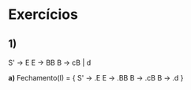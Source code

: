 # Exercícios

## 1)
  S' -> E
  E  -> BB
  B  -> cB | d

**a)** 
  Fechamento(I) = {
    S' -> .E
    E  -> .BB
    B  -> .cB
    B  -> .d
  }

  